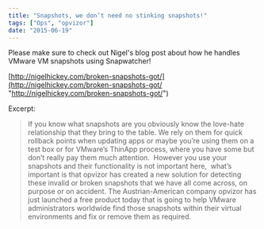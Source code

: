 ```yaml
---
title: "Snapshots, we don’t need no stinking snapshots!"
tags: ["Ops", "opvizor"]
date: "2015-06-19"
---
```


Please make sure to check out Nigel's blog post about how he handles VMware VM snapshots using Snapwatcher!

[http://nigelhickey.com/broken-snapshots-got/](http://nigelhickey.com/broken-snapshots-got/ "http://nigelhickey.com/broken-snapshots-got/")

Excerpt:

> If you know what snapshots are you obviously know the love-hate relationship that they bring to the table. We rely on them for quick rollback points when updating apps or maybe you’re using them on a test box or for VMware’s ThinApp process, where you have some but don’t really pay them much attention.  However you use your snapshots and their functionality is not important here,  what’s important is that opvizor has created a new solution for detecting these invalid or broken snapshots that we have all come across, on purpose or on accident. The Austrian-American company opvizor has just launched a free product today that is going to help VMware administrators worldwide find those snapshots within their virtual environments and fix or remove them as required.

